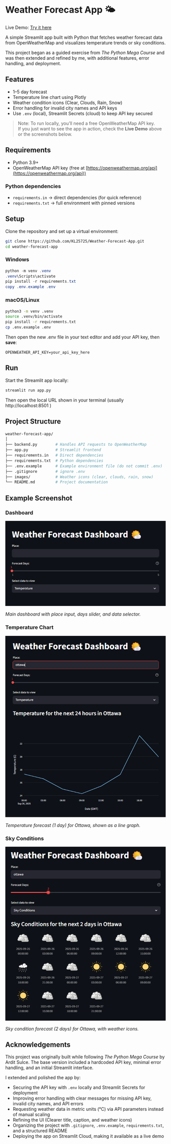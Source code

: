 # Weather Forecast App 🌤️
Live Demo: [Try it here](https://kl-weather-forecast-demo.streamlit.app/)

A simple Streamlit app built with Python that fetches weather forecast data from OpenWeatherMap and visualizes temperature trends or sky conditions.

This project began as a guided exercise from *The Python Mega Course* and was then extended and refined by me, with additional features, error handling, and deployment.

## Features
- 1–5 day forecast
- Temperature line chart using Plotly
- Weather condition icons (Clear, Clouds, Rain, Snow)
- Error handling for invalid city names and API keys
- Use `.env` (local), Streamlit Secrets (cloud) to keep API key secured

> Note: To run locally, you’ll need a free OpenWeatherMap API key.  
> If you just want to see the app in action, check the **Live Demo** above or the screenshots below.

## Requirements
- Python 3.9+
- OpenWeatherMap API key (free at [https://openweathermap.org/api](https://openweathermap.org/api))

### Python dependencies
- `requirements.in` → direct dependencies (for quick reference)
- `requirements.txt` → full environment with pinned versions

## Setup
Clone the repository and set up a virtual environment:
```bash
git clone https://github.com/KL25725/Weather-Forecast-App.git
cd weather-forecast-app
```

### Windows
```powershell
python -m venv .venv
.venv\Scripts\activate
pip install -r requirements.txt
copy .env.example .env
```

### macOS/Linux
```bash
python3 -m venv .venv
source .venv/bin/activate
pip install -r requirements.txt
cp .env.example .env
```

Then open the new .env file in your text editor and add your API key, then **save**:
```env
OPENWEATHER_API_KEY=your_api_key_here
```

## Run
Start the Streamlit app locally:
```bash
streamlit run app.py
```
Then open the local URL shown in your terminal (usually http://localhost:8501
)
## Project Structure
```graphql
weather-forecast-app/
│
├── backend.py        # Handles API requests to OpenWeatherMap
├── app.py            # Streamlit frontend
├── requirements.in   # Direct dependencies
├── requirements.txt  # Python dependencies
├── .env.example      # Example environment file (do not commit .env)
├── .gitignore        # ignore .env
├── images/           # Weather icons (clear, clouds, rain, snow)
└── README.md         # Project documentation
```
## Example Screenshot

### Dashboard
![Dashboard](images/demo.png)

*Main dashboard with place input, days slider, and data selector.*

### Temperature Chart
![Temperature Chart](images/temp_chart.png)

*Temperature forecast (1 day) for Ottawa, shown as a line graph.*
### Sky Conditions
![Sky Conditions](images/sky_conditions.png)

*Sky condition forecast (2 days) for Ottawa, with weather icons.*

## Acknowledgements
This project was originally built while following *The Python Mega Course* by Ardit Sulce.
The base version included a hardcoded API key, minimal error handling, and an initial Streamlit interface.  

I extended and polished the app by:
- Securing the API key with `.env` locally and Streamlit Secrets for deployment
- Improving error handling with clear messages for missing API key, invalid city names, and API errors
- Requesting weather data in metric units (°C) via API parameters instead of manual scaling
- Refining the UI (Clearer title, caption, and weather icons)
- Organizing the project with `.gitignore`, `.env.example`, `requirements.txt`, and a structured README
- Deploying the app on Streamlit Cloud, making it available as a live demo